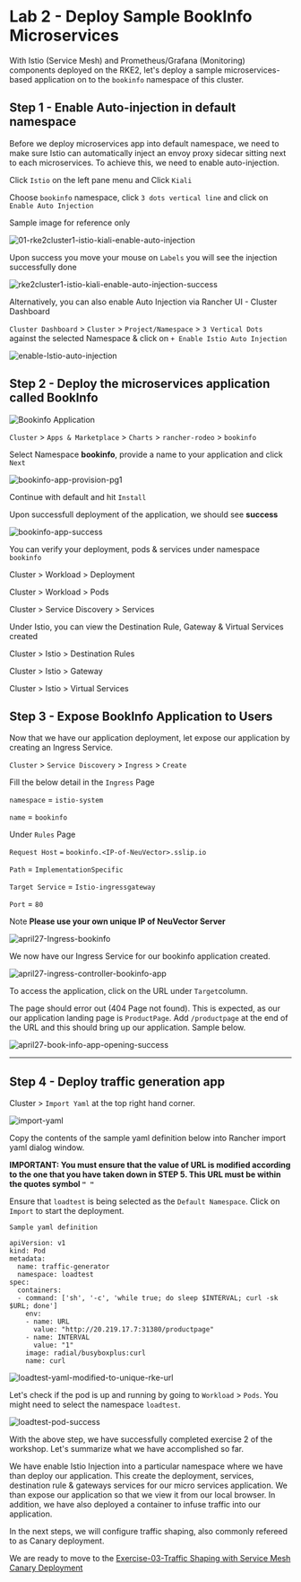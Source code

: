 # Lab 2 - Deploy Sample BookInfo Microservices

With Istio (Service Mesh) and Prometheus/Grafana (Monitoring) components deployed on the RKE2, let's deploy a sample microservices-based application on to the `bookinfo` namespace of this cluster.



## Step 1 - Enable Auto-injection in default namespace

Before we deploy microservices app into default namespace, we need to make sure Istio can automatically inject an envoy proxy sidecar sitting next to each microservices. To achieve this, we need to enable auto-injection.

Click `Istio` on the left pane menu and Click `Kiali`

Choose `bookinfo` namespace, click `3 dots vertical line` and click on `Enable Auto Injection`

Sample image for reference only

![01-rke2cluster1-istio-kiali-enable-auto-injection](../images/01-rke2cluster1-istio-kiali-enable-auto-injection.png)

Upon success you move your mouse on `Labels` you will see the injection successfully done 

![rke2cluster1-istio-kiali-enable-auto-injection-success](../images/rke2cluster1-istio-kiali-enable-auto-injection-success.png)



Alternatively, you can also enable Auto Injection via Rancher UI - Cluster Dashboard 

`Cluster Dashboard` >  `Cluster` > `Project/Namespace`  > `3 Vertical Dots` against the selected Namespace & click on `+ Enable Istio Auto Injection`

![enable-Istio-auto-injection](../images/enable-Istio-auto-injection.png)



## Step 2 - Deploy the microservices application called BookInfo

![Bookinfo Application](https://istio.io/latest/docs/examples/bookinfo/withistio.svg)



`Cluster` > `Apps & Marketplace` > `Charts` > `rancher-rodeo` > `bookinfo` 

Select Namespace **bookinfo**, provide a name to your application and click `Next`  

![bookinfo-app-provision-pg1](../images/bookinfo-app-provision-pg1-16555697242575.png)

Continue with default and hit `Install` 

Upon successfull deployment of the application, we should see **success**

![bookinfo-app-success](../images/bookinfo-app-success-16555697373516.png)

You can verify your deployment, pods & services  under namespace `bookinfo` 

Cluster > Workload > Deployment 

Cluster > Workload > Pods

Cluster > Service Discovery > Services

Under Istio, you can view the Destination Rule, Gateway & Virtual Services created 

Cluster > Istio > Destination Rules

Cluster > Istio > Gateway

Cluster > Istio > Virtual Services

## Step 3 - Expose BookInfo Application to Users 

Now that we have our application deployment, let expose our application by creating an Ingress Service.

`Cluster` > `Service Discovery` > `Ingress`  > `Create`

Fill the below detail in the `Ingress` Page

`namespace` = `istio-system`

`name` = `bookinfo`

Under `Rules` Page 

 `Request Host`  `=`  `bookinfo.<IP-of-NeuVector>.sslip.io`

`Path` = `ImplementationSpecific`

`Target Service` = `Istio-ingressgateway`  

`Port` = `80`

Note **Please use your own unique IP of NeuVector Server**

![april27-Ingress-bookinfo](../images/april27-Ingress-bookinfo.png)

We now have our Ingress Service for our bookinfo application created. 

![april27-ingress-controller-bookinfo-app](../images/april27-ingress-controller-bookinfo-app.png)

To access the application, click on the URL under `Target`column. 

The page should error out (404 Page not found). This is expected, as our our application landing page is `ProductPage`.  Add `/productpage` at the end of the URL and this should bring up our application. Sample below.  

![april27-book-info-app-opening-success](../images/april27-book-info-app-opening-success.png)



------------------------------------------------------------------------------------------------------------------------------------------------------------------------------------------------------------------

## Step 4 - Deploy traffic generation app

Cluster > `Import Yaml` at the top right hand corner. 

![import-yaml](../images/import-yaml.png)

Copy the contents of the sample yaml definition below into Rancher import yaml dialog window.

**IMPORTANT: You must ensure that the value of URL is modified according to the one that you have taken down in STEP 5.
This URL must be within the quotes symbol `" "`**

Ensure that `loadtest` is being selected as the `Default Namespace`. Click on `Import` to start the deployment.

`Sample yaml definition` 

```
apiVersion: v1
kind: Pod
metadata:
  name: traffic-generator
  namespace: loadtest
spec:
  containers:
  - command: ['sh', '-c', 'while true; do sleep $INTERVAL; curl -sk $URL; done']
    env:
    - name: URL
      value: "http://20.219.17.7:31380/productpage"
    - name: INTERVAL
      value: "1"
    image: radial/busyboxplus:curl
    name: curl
```

![loadtest-yaml-modified-to-unique-rke-url](../images/loadtest-yaml-modified-to-unique-rke-url-16508833232382.png)

Let's check if the pod is up and running by going to `Workload` > `Pods`. You might need to select the namespace `loadtest`.

![loadtest-pod-success](../images/loadtest-pod-success.png)

With the above step, we have successfully completed exercise 2 of the workshop. Let's summarize what we have accomplished so far.  

We have enable Istio Injection into a particular namespace where we have than deploy our application. This create the deployment, services, destination rule & gateways services for our micro services application. We than expose our application so that we view it from our local browser. In addition, we have also deployed a container to infuse traffic into our application. 

In the next steps, we will configure traffic shaping, also commonly refereed to as Canary deployment.  

We are ready to move to the [Exercise-03-Traffic Shaping with Service Mesh Canary Deployment](https://github.com/dsohk/rancher-istio-workshop/blob/main/docs/Exercise-03-Traffic-Shaping-with-ServiceMesh.md)



